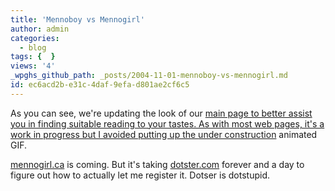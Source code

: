 ```yaml
---
title: 'Mennoboy vs Mennogirl'
author: admin
categories:
  - blog
tags: {  }
views: '4'
_wpghs_github_path: _posts/2004-11-01-mennoboy-vs-mennogirl.md
id: ec6acd2b-e31c-4daf-9efa-d801ae2cf6c5
---
```

<p>As you can see, we're updating the look of our <a href="http://www.mennoboy.com/">main page to better assist you in finding suitable reading to your tastes.  As with most web pages, it's a work in progress but I avoided putting up the <a href="http://www.acme.com/jef/construction/">under construction</a> animated GIF.</p>
<p><a href="http://www.mennogirl.ca">mennogirl.ca</a> is coming.  But it's taking <a href="http://www.dotster.com">dotster.com</a> forever and a day to figure out how to actually let me register it.  Dotser is dotstupid.</p>
